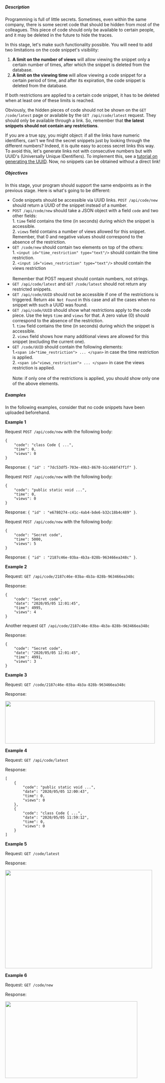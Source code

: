 <h5>Description</h5>

<p>Programming is full of little secrets. Sometimes, even within the same company, there is some secret code that should be hidden from most of the colleagues. This piece of code should only be available to certain people, and it may be deleted in the future to hide the traces.</p>

<p>In this stage, let's make such functionality possible. You will need to add two limitations on the code snippet's visibility:</p>

<ol>
    <li><strong>A limit on the number of views</strong> will allow viewing the snippet only a certain number of times, after which the snippet is deleted from the database.</li>
    <li><strong>A limit on the viewing time </strong>will allow viewing a code snippet for a certain period of time, and after its expiration, the code snippet is deleted from the database.</li>
</ol>

<p>If both restrictions are applied to a certain code snippet, it has to be deleted when at least one of these limits is reached.</p>

<p>Obviously, the hidden pieces of code should not be shown on the <code class="language-json">GET /code/latest</code> page or available by the <code class="language-json">GET /api/code/latest</code> request. They should only be available through a link. So, remember that <strong>the latest snippets should not contain any restrictions</strong>.</p>

<p>If you are a true spy, you might object: if all the links have numeric identifiers, can't we find the secret snippets just by looking through the different numbers? Indeed, it is quite easy to access secret links this way. To avoid this, let's generate links not with consecutive numbers but with UUID's (Universally Unique IDentifiers). To implement this, see a <a target="_blank" href="https://kodejava.org/how-do-i-generate-uuid-guid-in-java/" rel="noopener noreferrer nofollow">tutorial on generating the UUID</a>. Now, no snippets can be obtained without a direct link!</p>

<h5>Objectives</h5>

<p>In this stage, your program should support the same endpoints as in the previous stage. Here is what's going to be different:</p>

<ul>
    <li>Code snippets should be accessible via UUID links. <code class="language-json">POST /api/code/new</code> should return a UUID of the snippet instead of a number.<br>
         </li>
    <li><code class="language-json">POST /api/code/new</code> should take a JSON object with a field <code class="language-json">code</code> and two other fields:<br>
        1. <code class="language-json">time</code> field contains the time (in seconds) during which the snippet is accessible. <br>
        2. <code class="language-json">views</code> field contains a number of views allowed for this snippet.<br>
        Remember, that 0 and negative values should correspond to the absence of the restriction.<br>
         </li>
    <li><code class="language-json">GET /code/new</code> should contain two elements on top of the others:<br>
        1. <code class="language-json">&lt;input id="time_restriction" type="text"/&gt;</code> should contain the time restriction.<br>
        2. <code class="language-json">&lt;input id="views_restriction" type="text"/&gt;</code> should contain the views restriction<br>
        <br>
        Remember that POST request should contain numbers, not strings.<br>
         </li>
    <li><code class="language-json">GET /api/code/latest</code> and <code class="language-json">GET /code/latest</code> should not return any restricted snippets.<br>
         </li>
    <li><code class="language-json">GET /api/code/UUID</code> should not be accessible if one of the restrictions is triggered. Return <code class="language-json">404 Not Found</code> in this case and all the cases when no snippet with such a UUID was found.<br>
         </li>
    <li><code class="language-json">GET /api/code/UUID</code> should show what restrictions apply to the code piece. Use the keys <code class="language-json">time</code> and <code class="language-json">views</code> for that. A zero value (0) should correspond to the absence of the restriction.<br>
        1. <code class="language-json">time</code> field contains the time (in seconds) during which the snippet is accessible. <br>
        2. <code class="language-json">views</code> field shows how many additional views are allowed for this snippet (excluding the current one).<br>
         </li>
    <li><code class="language-json">GET /code/UUID</code> should contain the following elements:<br>
        1.<code class="language-json">&lt;span id="time_restriction"&gt; ... &lt;/span&gt;</code> in case the time restriction is applied.<br>
        2. <code class="language-json">&lt;span id="views_restriction"&gt; ... &lt;/span&gt;</code> in case the views restriction is applied.<br>
        <br>
        Note: if only one of the restrictions is applied, you should show only one of the above elements.</li>
</ul>

<h5>Examples</h5>

<p>In the following examples, consider that no code snippets have been uploaded beforehand.</p>

<p><strong>Example 1</strong></p>

<p>Request <code class="language-json">POST /api/code/new</code> with the following body:</p>

<pre><code class="language-json">{
    "code": "class Code { ...",
    "time": 0,
    "views": 0
}</code></pre>

<p>Response: <code class="language-json">{ "id" : "7dc53df5-703e-49b3-8670-b1c468f47f1f" }</code>.</p>

<p>Request <code class="language-json">POST /api/code/new</code> with the following body:</p>

<pre><code class="language-json">{
    "code": "public static void ...",
    "time": 0,
    "views": 0
}</code></pre>

<p>Response: <code class="language-json">{ "id" : "e6780274-c41c-4ab4-bde6-b32c18b4c489" }</code>.</p>

<p>Request <code class="language-json">POST /api/code/new</code> with the following body:</p>

<pre><code class="language-json">{
    "code": "Secret code",
    "time": 5000,
    "views": 5
}</code></pre>

<p>Response: <code class="language-json">{ "id" : "2187c46e-03ba-4b3a-828b-963466ea348c" }</code>.</p>

<p><strong>Example 2</strong></p>

<p>Request: <code class="language-json">GET /api/code/2187c46e-03ba-4b3a-828b-963466ea348c</code> </p>

<p>Response:</p>

<pre><code class="language-json">{
    "code": "Secret code",
    "date": "2020/05/05 12:01:45",
    "time": 4995,
    "views": 4
}</code></pre>

<p>Another request <code class="language-json">GET /api/code/2187c46e-03ba-4b3a-828b-963466ea348c</code> </p>

<p>Response:</p>

<pre><code class="language-json">{
    "code": "Secret code",
    "date": "2020/05/05 12:01:45",
    "time": 4991,
    "views": 3
}</code></pre>

<p><strong>Example 3</strong></p>

<p>Request: <code class="language-json">GET /code/2187c46e-03ba-4b3a-828b-963466ea348c</code></p>

<p>Response:</p>

<p><img alt="" height="138" src="https://ucarecdn.com/236ce1cf-524c-49be-909c-eeccee0ffa53/" width="486"></p>

<p><strong>Example 4</strong></p>

<p>Request: <code class="language-json">GET /api/code/latest</code></p>

<p>Response:</p>

<pre><code class="language-json">[
    {
        "code": "public static void ...",
        "date": "2020/05/05 12:00:43",
        "time": 0,
        "views": 0
    },
    {
        "code": "class Code { ...",
        "date": "2020/05/05 11:59:12",
        "time": 0,
        "views": 0
    }
]</code></pre>

<p><strong>Example 5</strong></p>

<p>Request: <code class="language-json">GET /code/latest</code></p>

<p>Response:</p>

<p><img alt="" height="319" src="https://ucarecdn.com/8b62a89d-3cb8-4093-a7e8-8e63cadbf1fd/" width="477"></p>

<p><strong>Example 6</strong></p>

<p>Request: <code class="language-json">GET /code/new</code></p>

<p>Response:</p>

<p><img alt="" height="249" src="https://ucarecdn.com/a6ff06f0-ed0a-43d9-8893-2b0cd68b694b/" width="429"></p>
